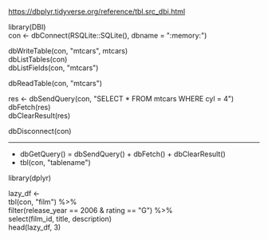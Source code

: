 https://dbplyr.tidyverse.org/reference/tbl.src_dbi.html

library(DBI)\
con <- dbConnect(RSQLite::SQLite(), dbname = ":memory:")

dbWriteTable(con, "mtcars", mtcars)\
dbListTables(con)\
dbListFields(con, "mtcars")

dbReadTable(con, "mtcars")

res <- dbSendQuery(con, "SELECT * FROM mtcars WHERE cyl = 4")\
dbFetch(res)\
dbClearResult(res)

dbDisconnect(con)

---
- dbGetQuery() = dbSendQuery() + dbFetch() + dbClearResult()
- tbl(con, "tablename")

library(dplyr)

lazy_df <-\
  tbl(con, "film") %>%\
  filter(release_year == 2006 & rating == "G") %>%\
  select(film_id, title, description)\
head(lazy_df, 3)
